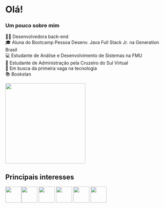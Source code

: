 # Olá!

### <p>Um pouco sobre mim</p>

<p>👩‍💻 Desenvolvedora back-end</br>
🎓 Aluna do Bootcamp Pessoa Desenv. Java Full Stack Jr. na Generation Brasil</br>
💻 Estudante de Análise e Desenvolvimento de Sistemas na FMU</br>
📝 Estudante de Administração pela Cruzeiro do Sul Virtual</br>
💼 Em busca da primeira vaga na tecnologia </br>
📚 Bookstan</br></p>

<div>
<img src= "https://user-images.githubusercontent.com/101155320/229562925-d797421b-026f-4595-be27-6f3993c218ec.png" width="250px"/>
</div>   
      
## Principais interesses
<img src="https://cdn.jsdelivr.net/gh/devicons/devicon/icons/java/java-original.svg" width="50" height="50"/><img src="https://cdn.jsdelivr.net/gh/devicons/devicon/icons/docker/docker-original.svg" width="50" height="50"/> <img src="https://cdn.jsdelivr.net/gh/devicons/devicon/icons/spring/spring-original-wordmark.svg" width="50" height="50"/> <img src="https://cdn.jsdelivr.net/gh/devicons/devicon/icons/mysql/mysql-original-wordmark.svg" width="50" height="50"/> <img src="https://cdn.jsdelivr.net/gh/devicons/devicon/icons/kotlin/kotlin-original-wordmark.svg" width="50" height="50"/> <img src="https://cdn.jsdelivr.net/gh/devicons/devicon/icons/git/git-plain-wordmark.svg" width="50" height="50"/>

          
